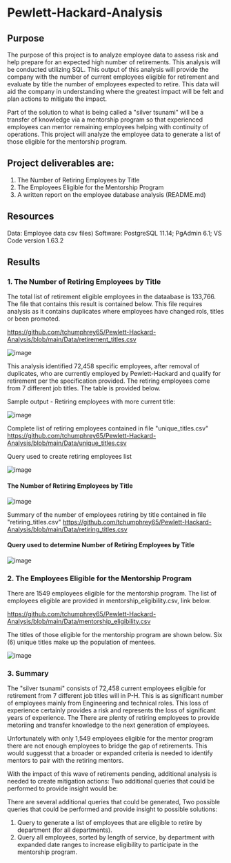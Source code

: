 # Pewlett-Hackard-Analysis
## Purpose

The purpose of this project is to analyze employee data to assess risk and help prepare for an expected high number of retirements.  This analysis will be conducted utilizing SQL. This output of this analysis will provide the company with the number of current employees eligible for retirement and evaluate by title the number of employees expected to retire.  This data will aid the company in understanding where the greatest impact will be felt and plan actions to mitigate the impact.

Part of the solution to what is being called a "silver tsunami" will be a transfer of knowledge via a mentorship program so that experienced employees can mentor remaining employees helping with continuity of operations.  This project will analyze the employee data to generate a list of those eligible for the mentorship program.

## Project deliverables are:
 1. The Number of Retiring Employees by Title
 2. The Employees Eligible for the Mentorship Program
 3. A written report on the employee database analysis (README.md)

## Resources
Data: Employee data csv files)
Software: PostgreSQL 11.14; PgAdmin 6.1; VS Code version 1.63.2

## Results
### 1. The Number of Retiring Employees by Title


The total list of retirement eligible employees in the dataabase is 133,766.  The file that contains this result is contained below.  This file requires analysis as it contains duplicates where employees have changed rols, titles or been promoted.

https://github.com/tchumphrey65/Pewlett-Hackard-Analysis/blob/main/Data/retirement_titles.csv

![image](https://user-images.githubusercontent.com/91839403/148708312-a00c5351-7481-4c20-be05-1b53d7068d21.png)





This analysis identified 72,458 specific employees, after removal of duplicates, who are currently employed by Pewlett-Hackard and qualify for retirement per the specification provided.
The retiring employees come from 7 different job titles. The table is provided below.

Sample output - Retiring employees with more current title:

![image](https://user-images.githubusercontent.com/91839403/148707416-f517d857-5e46-4d08-b571-f264db61972d.png)

Complete list of retiring employees contained in file "unique_titles.csv"
https://github.com/tchumphrey65/Pewlett-Hackard-Analysis/blob/main/Data/unique_titles.csv

Query used to create retiring employees list

![image](https://user-images.githubusercontent.com/91839403/148707527-9c861854-a7cc-4fd8-be61-70254ee6f33e.png)

#### The Number of Retiring Employees by Title

![image](https://user-images.githubusercontent.com/91839403/148707639-85646012-c971-47dc-8e88-efe9df8ef4b2.png)

Summary of the number of employees retiring by title contained in file "retiring_titles.csv"
https://github.com/tchumphrey65/Pewlett-Hackard-Analysis/blob/main/Data/retiring_titles.csv


#### Query used to determine Number of Retiring Employees by Title

![image](https://user-images.githubusercontent.com/91839403/148707693-9017686b-f796-4440-8838-c88ea8d34685.png)


### 2. The Employees Eligible for the Mentorship Program
There are 1549 employees eligible for the mentorship program.
The list of employees eligible are provided in mentorship_eligibility.csv, link below.

https://github.com/tchumphrey65/Pewlett-Hackard-Analysis/blob/main/Data/mentorship_eligibility.csv

The titles of those eligible for the mentorship program are shown below.  Six (6) unique titles make up the population of mentees.

![image](https://user-images.githubusercontent.com/91839403/148708554-0afe09f0-d5aa-4021-bda6-4cea1cb6a650.png)

### 3. Summary
The "silver tsunami" consists of 72,458 current employees eligible for retirement from 7 different job titles will in P-H.
This is as significant number of employees mainly from Engineering and technical roles.  This loss of experience certainly provides a risk and represents the loss of significant years of experience.  The There are plenty of retiring employees to provide metoriing and transfer knowledge to the next generation of employees.

Unfortunately with only 1,549 employees eligible for the mentor program there are not enough employees to bridge the gap of retirements.  This would suggesst that a broader or expanded criteria is needed to identify mentors to pair with the retiring mentors. 

With the impact of this wave of retirements pending, additional analysis is needed to create mitigation actions:
Two additional queries that could be performed to provide insight would be:

There are several additional queries that could be generated, Two possible queries that could be performed and provide insight to possible solutions:
1. Query to generate a list of employees that are eligible to retire by department (for all departments).
2. Query all employees, sorted by length of service, by department with expanded date ranges to increase eligibility to participate in the mentorship program.

